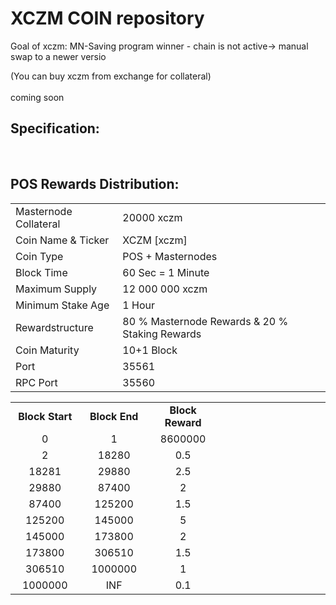 <h1>XCZM COIN repository</h1>
<p>  Goal of xczm: 
MN-Saving program winner - chain is not active-> manual swap to a newer versio <p>
<p>

(You can buy xczm from exchange for collateral) <br>
<br>  coming soon <br>


<h2><strong>Specification:</strong></h2>
<table>
<tbody>
<tr>
<td>Masternode Collateral</td>
<td>20000 xczm</td>
</tr>
<tr>
<td>Coin Name & Ticker</td>
<td>XCZM [xczm]</td>
</tr>
<tr>
<td>Coin Type</td>
<td>POS + Masternodes</td>
</tr>
<tr>
<td>Block Time</td>
<td>60 Sec  = 1 Minute</td>
</tr>
<tr>
<td>Maximum Supply</td>
<td>12 000 000 xczm</td>
</tr>
<tr>
<td>Minimum Stake Age</td>
<td>1 Hour</td>
</tr>
<tr>
<td>Rewardstructure</td>
<td>80 % Masternode Rewards & 20 % Staking Rewards</td>
</tr>
<tr>
<td>Coin Maturity</td>
<td>10+1 Block</td>
</tr>
<tr>
<td>Port</td>
<td>35561</td>
</tr>
<tr>
<td>RPC Port</td>
<td>35560</td>
</tr>


  
<br>
<h2><strong>POS Rewards Distribution:</strong></h2>
<table border="0" width="600" cellspacing="2" cellpadding="2"><colgroup><col width="26" /><col width="106" /><col width="98" /><col width="126" /><col width="130" /><col width="118" /></colgroup>
<tbody>
<tr>
<td class="xl65" style="width: 120px; text-align: center;"><strong>Block Start</strong></td>
<td class="xl65" style="width: 120px; text-align: center;"><strong>Block End</strong></td>
<td class="xl65" style="width: 120px; text-align: center;"><strong>Block Reward</strong></td>
</tr>
<tr>
<td class="xl65" style="width: 120px; text-align: center;">0</td>
<td class="xl65" style="width: 120px; text-align: center;">1</td>
<td class="xl65" style="width: 120px; text-align: center;">8600000</td>
</tr>
<tr>
<td class="xl65" style="width: 120px; text-align: center;">2</td>
<td class="xl65" style="width: 120px; text-align: center;">18280</td>
<td class="xl65" style="width: 120px; text-align: center;">0.5</td>
</tr>
<tr>
<td class="xl65" style="width: 120px; text-align: center;">18281</td>
<td class="xl65" style="width: 120px; text-align: center;">29880</td>
<td class="xl65" style="width: 120px; text-align: center;">2.5</td>
</tr>
<tr>
<td class="xl65" style="width: 120px; text-align: center;">29880</td>
<td class="xl65" style="width: 120px; text-align: center;">87400</td>
<td class="xl65" style="width: 120px; text-align: center;">2</td>
</tr>
<tr>
<td class="xl65" style="width: 120px; text-align: center;">87400</td>
<td class="xl65" style="width: 120px; text-align: center;">125200</td>
<td class="xl65" style="width: 120px; text-align: center;">1.5</td>
</tr>
<tr>
<td class="xl65" style="width: 120px; text-align: center;">125200</td>
<td class="xl65" style="width: 120px; text-align: center;">145000</td>
<td class="xl65" style="width: 120px; text-align: center;">5</td>
</tr>
<tr>
<td class="xl65" style="width: 120px; text-align: center;">145000</td>
<td class="xl65" style="width: 120px; text-align: center;">173800</td>
<td class="xl65" style="width: 120px; text-align: center;">2</td>
</tr>
<tr>
<td class="xl65" style="width: 120px; text-align: center;">173800</td>
<td class="xl65" style="width: 120px; text-align: center;">306510</td>
<td class="xl65" style="width: 120px; text-align: center;">1.5</td>
</tr>
<tr>
<td class="xl65" style="width: 120px; text-align: center;">306510</td>
<td class="xl65" style="width: 120px; text-align: center;">1000000</td>
<td class="xl65" style="width: 120px; text-align: center;">1</td>
</tr>
<tr>
<td class="xl65" style="width: 120px; text-align: center;">1000000</td>
<td class="xl65" style="width: 120px; text-align: center;">INF</td>
<td class="xl65" style="width: 120px; text-align: center;">0.1</td>
</tr>
</tbody>
</table>
